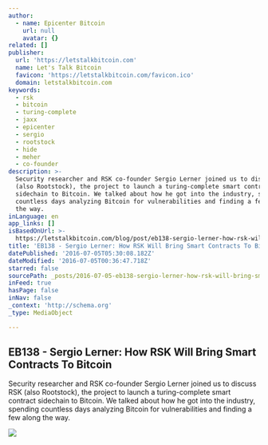 ```yaml
---
author:
  - name: Epicenter Bitcoin
    url: null
    avatar: {}
related: []
publisher:
  url: 'https://letstalkbitcoin.com'
  name: Let's Talk Bitcoin
  favicon: 'https://letstalkbitcoin.com/favicon.ico'
  domain: letstalkbitcoin.com
keywords:
  - rsk
  - bitcoin
  - turing-complete
  - jaxx
  - epicenter
  - sergio
  - rootstock
  - hide
  - meher
  - co-founder
description: >-
  Security researcher and RSK co-founder Sergio Lerner joined us to discuss RSK
  (also Rootstock), the project to launch a turing-complete smart contract
  sidechain to Bitcoin. We talked about how he got into the industry, spending
  countless days analyzing Bitcoin for vulnerabilities and finding a few along
  the way.
inLanguage: en
app_links: []
isBasedOnUrl: >-
  https://letstalkbitcoin.com/blog/post/eb138-sergio-lerner-how-rsk-will-bring-smart-contracts-to-bitcoin
title: 'EB138 - Sergio Lerner: How RSK Will Bring Smart Contracts To Bitcoin'
datePublished: '2016-07-05T05:30:08.182Z'
dateModified: '2016-07-05T00:36:47.718Z'
starred: false
sourcePath: _posts/2016-07-05-eb138-sergio-lerner-how-rsk-will-bring-smart-contracts-to.md
inFeed: true
hasPage: false
inNav: false
_context: 'http://schema.org'
_type: MediaObject

---
```

<article style=""><h1>EB138 - Sergio Lerner: How RSK Will Bring Smart Contracts To Bitcoin</h1><p>Security researcher and RSK co-founder Sergio Lerner joined us to discuss RSK (also Rootstock), the project to launch a turing-complete smart contract sidechain to Bitcoin. We talked about how he got into the industry, spending countless days analyzing Bitcoin for vulnerabilities and finding a few along the way.</p><img src="https://letstalkbitcoin.com/files/blogs/1851-1c7c2ee4260364fdedabef73c50172f97440252f5da8987ae7c9d5c01b36d093.jpg" /></article>